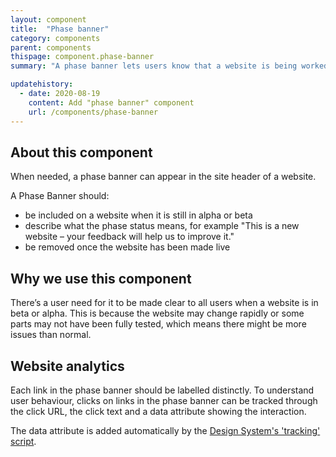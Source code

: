```yaml
---
layout: component
title:  "Phase banner"
category: components
parent: components
thispage: component.phase-banner
summary: "A phase banner lets users know that a website is being worked on or tested."

updatehistory:
  - date: 2020-08-19
    content: Add "phase banner" component
    url: /components/phase-banner
---
```


## About this component

When needed, a phase banner can appear in the site header of a website.

A Phase Banner should:

- be included on a website when it is still in alpha or beta
- describe what the phase status means, for example "This is a new website – your feedback will help us to improve it."
- be removed once the website has been made live

## Why we use this component

There’s a user need for it to be made clear to all users when a website is in beta or alpha. This is because the website may change rapidly or some parts may not have been fully tested, which means there might be more issues than normal.

## Website analytics

Each link in the phase banner should be labelled distinctly. To understand user behaviour, clicks on links in the phase banner can be tracked through the click URL, the click text and a data attribute showing the interaction.

The data attribute is added automatically by the [Design System's 'tracking' script](/get-started/tracking/#phase-banner).
